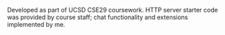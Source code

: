 Developed as part of UCSD CSE29 coursework. HTTP server starter code was provided by course staff; chat functionality and extensions implemented by me.
